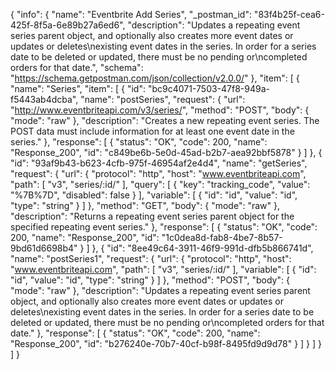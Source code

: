 {
  "info": {
    "name": "Eventbrite Add Series",
    "_postman_id": "83f4b25f-cea6-425f-8f5a-6e89b27a6ed6",
    "description": "Updates a repeating event series parent object, and optionally also creates more event dates or updates or deletes\nexisting event dates in the series. In order for a series date to be deleted or updated, there must be no pending or\ncompleted orders for that date.",
    "schema": "https://schema.getpostman.com/json/collection/v2.0.0/"
  },
  "item": [
    {
      "name": "Series",
      "item": [
        {
          "id": "bc9c4071-7503-47f8-949a-f5443ab4dcba",
          "name": "postSeries",
          "request": {
            "url": "http://www.eventbriteapi.com/v3/series/",
            "method": "POST",
            "body": {
              "mode": "raw"
            },
            "description": "Creates a new repeating event series. The POST data must include information for at least one event date in the series."
          },
          "response": [
            {
              "status": "OK",
              "code": 200,
              "name": "Response_200",
              "id": "c849be6b-5e0d-45ad-b2b7-aea92bbf5878"
            }
          ]
        },
        {
          "id": "93af9b43-b623-4cfb-975f-46954af2e4d4",
          "name": "getSeries",
          "request": {
            "url": {
              "protocol": "http",
              "host": "www.eventbriteapi.com",
              "path": [
                "v3",
                "series/:id/"
              ],
              "query": [
                {
                  "key": "tracking_code",
                  "value": "%7B%7D",
                  "disabled": false
                }
              ],
              "variable": [
                {
                  "id": "id",
                  "value": "id",
                  "type": "string"
                }
              ]
            },
            "method": "GET",
            "body": {
              "mode": "raw"
            },
            "description": "Returns a repeating event series parent object for the specified repeating event series."
          },
          "response": [
            {
              "status": "OK",
              "code": 200,
              "name": "Response_200",
              "id": "1c0dea8d-fab8-4be7-8b57-9bd61d6698b4"
            }
          ]
        },
        {
          "id": "8ee49c64-3911-46f9-991d-dfb5b866741d",
          "name": "postSeries1",
          "request": {
            "url": {
              "protocol": "http",
              "host": "www.eventbriteapi.com",
              "path": [
                "v3",
                "series/:id/"
              ],
              "variable": [
                {
                  "id": "id",
                  "value": "id",
                  "type": "string"
                }
              ]
            },
            "method": "POST",
            "body": {
              "mode": "raw"
            },
            "description": "Updates a repeating event series parent object, and optionally also creates more event dates or updates or deletes\nexisting event dates in the series. In order for a series date to be deleted or updated, there must be no pending or\ncompleted orders for that date."
          },
          "response": [
            {
              "status": "OK",
              "code": 200,
              "name": "Response_200",
              "id": "b276240e-70b7-40cf-b98f-8495fd9d9d78"
            }
          ]
        }
      ]
    }
  ]
}